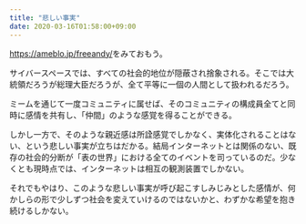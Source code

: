 ```yaml
---
title: "悲しい事実"
date: 2020-03-16T01:58:00+09:00
---
```


<https://ameblo.jp/freeandy/>をみておもう。

サイバースペースでは、すべての社会的地位が隠蔽され捨象される。そこでは大統領だろうが総理大臣だろうが、全て平等に一個の人間として扱われるだろう。

ミームを通じて一度コミュニティに属せば、そのコミュニティの構成員全てと同時に感情を共有し、「仲間」のような感覚を得ることができる。

しかし一方で、そのような親近感は所詮感覚でしかなく、実体化されることはない、という悲しい事実が立ちはだかる。結局インターネットとは関係のない、既存の社会的分断が「表の世界」における全てのイベントを司っているのだ。少なくとも現時点では、インターネットは相互の観測装置でしかない。

それでもやはり、このような悲しい事実が呼び起こすしみじみとした感情が、何かしらの形で少しずつ社会を変えていけるのではないかと、わずかな希望を抱き続けるしかない。

